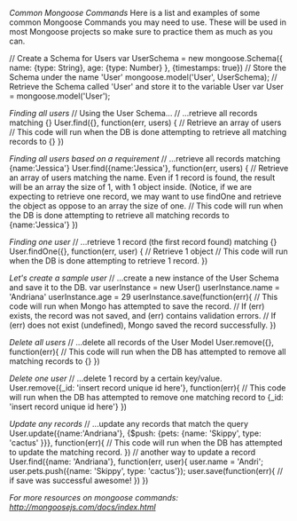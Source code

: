 _*Common Mongoose Commands*_
Here is a list and examples of some common Mongoose Commands you may need to use. These will be used in most Mongoose projects so make sure to practice them as much as you can.

// Create a Schema for Users
var UserSchema = new mongoose.Schema({
 name: {type: String},
 age: {type: Number}
}, {timestamps: true})
// Store the Schema under the name 'User'
mongoose.model('User', UserSchema);
// Retrieve the Schema called 'User' and store it to the variable User
var User = mongoose.model('User');

*Finding all users*
// Using the User Schema...
// ...retrieve all records matching {}
User.find({}, function(err, users) {
 // Retrieve an array of users
 // This code will run when the DB is done attempting to retrieve all matching records to {}
})

*Finding all users based on a requirement*
// ...retrieve all records matching {name:'Jessica'}
User.find({name:'Jessica'}, function(err, users) {
 // Retrieve an array of users matching the name. Even if 1 record is found, the result will be an array the size of 1, with 1 object inside. (Notice, if we are expecting to retrieve one record, we may want to use findOne and retrieve the object as oppose to an array the size of one.
 // This code will run when the DB is done attempting to retrieve all matching records to {name:'Jessica'}
})

*Finding one user*
// ...retrieve 1 record (the first record found) matching {} 
User.findOne({}, function(err, user) {
 // Retrieve 1 object
 // This code will run when the DB is done attempting to retrieve 1 record.
})

*Let's create a sample user*
// ...create a new instance of the User Schema and save it to the DB.
var userInstance = new User()
userInstance.name = 'Andriana'
userInstance.age = 29
userInstance.save(function(err){
 // This code will run when Mongo has attempted to save the record.
 // If (err) exists, the record was not saved, and (err) contains validation errors.
 // If (err) does not exist (undefined), Mongo saved the record successfully.
})

*Delete all users*
// ...delete all records of the User Model
User.remove({}, function(err){
 // This code will run when the DB has attempted to remove all matching records to {}
})

*Delete one user*
// ...delete 1 record by a certain key/value.
User.remove({_id: 'insert record unique id here'}, function(err){
 // This code will run when the DB has attempted to remove one matching record to {_id: 'insert record unique id here'}
})

*Update any records*
// ...update any records that match the query
User.update({name:'Andriana'}, {$push: {pets: {name: 'Skippy', type: 'cactus' }}}, function(err){
 // This code will run when the DB has attempted to update the matching record.
})
// another way to update a record
User.find({name: 'Andriana'}, function(err, user){
 user.name = 'Andri';
 user.pets.push({name: 'Skippy', type: 'cactus'});
 user.save(function(err){
     // if save was successful awesome!
 })
})

_For more resources on mongoose commands: http://mongoosejs.com/docs/index.html_